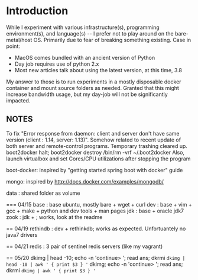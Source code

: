 Introduction
============
 While I experiment with various infrastructure(s), programming environment(s), and language(s) -- I prefer not to play around on the bare-metal/host OS. Primarily due to fear of breaking something existing. Case in point:
  - MacOS comes bundled with an ancient version of Python
  - Day job requires use of python 2.x
  - Most new articles talk about using the latest version, at this time, 3.8

 My answer to those is to run experiments in a mostly disposable docker container and mount source folders as needed. Granted that this might increase bandwidth usage, but my day-job will not be significantly impacted.


NOTES
-----
To fix "Error response from daemon: client and server don't have same version (client : 1.14, server: 1.13)". Somehow related to recent update of both server and remote-control programs. Temporary trashing cleared up.
 boot2docker halt; boot2docker destroy
 /bin/rm -vrf ~/.boot2docker
 Also, launch virtualbox and set Cores/CPU utilizations after stopping the program

boot-docker: inspired by "getting started spring boot with docker" guide


mongo: inspired by http://docs.docker.com/examples/mongodb/

data : shared folder as volume


=== 04/15
 base : base ubuntu, mostly bare + wget + curl
 dev : base + vim + gcc + make + python and dev tools + man pages
 jdk : base + oracle jdk7
 zook : jdk + ; works, look at the readme

== 04/19
 rethindb : dev + rethinkdb; works as expected. Unfortuantely no java7 drivers

== 04/21
 redis : 3 pair of sentinel redis servers (like my vagrant)

== 05/20
dkimg | head -10; echo -n 'continue> '; read ans; dkrmi `dkimg | head -10 | awk ' { print $3 } '`
dkimg; echo -n 'continue> '; read ans; dkrmi `dkimg | awk ' { print $3 } '`
